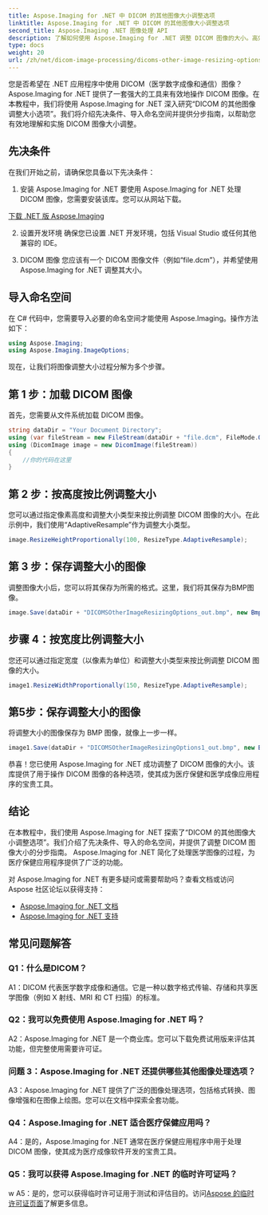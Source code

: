 ```yaml
---
title: Aspose.Imaging for .NET 中 DICOM 的其他图像大小调整选项
linktitle: Aspose.Imaging for .NET 中 DICOM 的其他图像大小调整选项
second_title: Aspose.Imaging .NET 图像处理 API
description: 了解如何使用 Aspose.Imaging for .NET 调整 DICOM 图像的大小。高效医学图像处理的分步指南。
type: docs
weight: 20
url: /zh/net/dicom-image-processing/dicoms-other-image-resizing-options/
---
```

您是否希望在 .NET 应用程序中使用 DICOM（医学数字成像和通信）图像？ Aspose.Imaging for .NET 提供了一套强大的工具来有效地操作 DICOM 图像。在本教程中，我们将使用 Aspose.Imaging for .NET 深入研究“DICOM 的其他图像调整大小选项”。我们将介绍先决条件、导入命名空间并提供分步指南，以帮助您有效地理解和实施 DICOM 图像大小调整。

## 先决条件

在我们开始之前，请确保您具备以下先决条件：

1. 安装 Aspose.Imaging for .NET
要使用 Aspose.Imaging for .NET 处理 DICOM 图像，您需要安装该库。您可以从网站下载。

[下载 .NET 版 Aspose.Imaging](https://releases.aspose.com/imaging/net/)

2. 设置开发环境
确保您已设置 .NET 开发环境，包括 Visual Studio 或任何其他兼容的 IDE。

3. DICOM 图像
您应该有一个 DICOM 图像文件（例如“file.dcm”），并希望使用 Aspose.Imaging for .NET 调整其大小。

## 导入命名空间

在 C# 代码中，您需要导入必要的命名空间才能使用 Aspose.Imaging。操作方法如下：

```csharp
using Aspose.Imaging;
using Aspose.Imaging.ImageOptions;
```

现在，让我们将图像调整大小过程分解为多个步骤。

## 第 1 步：加载 DICOM 图像
首先，您需要从文件系统加载 DICOM 图像。

```csharp
string dataDir = "Your Document Directory";
using (var fileStream = new FileStream(dataDir + "file.dcm", FileMode.Open, FileAccess.Read))
using (DicomImage image = new DicomImage(fileStream))
{
    //你的代码在这里
}
```

## 第 2 步：按高度按比例调整大小
您可以通过指定像素高度和调整大小类型来按比例调整 DICOM 图像的大小。在此示例中，我们使用“AdaptiveResample”作为调整大小类型。

```csharp
image.ResizeHeightProportionally(100, ResizeType.AdaptiveResample);
```

## 第 3 步：保存调整大小的图像
调整图像大小后，您可以将其保存为所需的格式。这里，我们将其保存为BMP图像。

```csharp
image.Save(dataDir + "DICOMSOtherImageResizingOptions_out.bmp", new BmpOptions());
```

## 步骤 4：按宽度比例调整大小
您还可以通过指定宽度（以像素为单位）和调整大小类型来按比例调整 DICOM 图像的大小。

```csharp
image1.ResizeWidthProportionally(150, ResizeType.AdaptiveResample);
```

## 第5步：保存调整大小的图像
将调整大小的图像保存为 BMP 图像，就像上一步一样。

```csharp
image1.Save(dataDir + "DICOMSOtherImageResizingOptions1_out.bmp", new BmpOptions());
```

恭喜！您已使用 Aspose.Imaging for .NET 成功调整了 DICOM 图像的大小。该库提供了用于操作 DICOM 图像的各种选项，使其成为医疗保健和医学成像应用程序的宝贵工具。

## 结论

在本教程中，我们使用 Aspose.Imaging for .NET 探索了“DICOM 的其他图像大小调整选项”。我们介绍了先决条件、导入的命名空间，并提供了调整 DICOM 图像大小的分步指南。 Aspose.Imaging for .NET 简化了处理医学图像的过程，为医疗保健应用程序提供了广泛的功能。

对 Aspose.Imaging for .NET 有更多疑问或需要帮助吗？查看文档或访问 Aspose 社区论坛以获得支持：

- [Aspose.Imaging for .NET 文档](https://reference.aspose.com/imaging/net/)
- [Aspose.Imaging for .NET 支持](https://forum.aspose.com/)

## 常见问题解答

### Q1：什么是DICOM？

A1：DICOM 代表医学数字成像和通信。它是一种以数字格式传输、存储和共享医学图像（例如 X 射线、MRI 和 CT 扫描）的标准。

### Q2：我可以免费使用 Aspose.Imaging for .NET 吗？

A2：Aspose.Imaging for .NET 是一个商业库。您可以下载免费试用版来评估其功能，但完整使用需要许可证。

### 问题 3：Aspose.Imaging for .NET 还提供哪些其他图像处理选项？

A3：Aspose.Imaging for .NET 提供了广泛的图像处理选项，包括格式转换、图像增强和在图像上绘图。您可以在文档中探索全套功能。

### Q4：Aspose.Imaging for .NET 适合医疗保健应用吗？

A4：是的，Aspose.Imaging for .NET 通常在医疗保健应用程序中用于处理 DICOM 图像，使其成为医疗成像软件开发的宝贵工具。

### Q5：我可以获得 Aspose.Imaging for .NET 的临时许可证吗？
w
 A5：是的，您可以获得临时许可证用于测试和评估目的。访问[Aspose 的临时许可证页面](https://purchase.aspose.com/temporary-license/)了解更多信息。